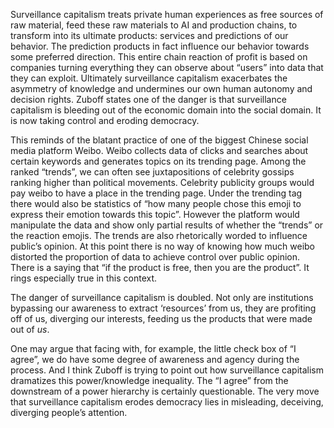 Surveillance capitalism treats private human experiences as free sources of raw material, feed these raw materials to AI and production chains, to transform into its ultimate products: services and predictions of our behavior. The prediction products in fact influence our behavior towards some preferred direction. This entire chain reaction of profit is based on companies turning everything they can observe about “users” into data that they can exploit. Ultimately surveillance capitalism exacerbates the asymmetry of knowledge and undermines our own human autonomy and decision rights. Zuboff states one of the danger is that surveillance capitalism is bleeding out of the economic domain into the social domain. It is now taking control and eroding democracy.

This reminds of the blatant practice of one of the biggest Chinese social media platform Weibo. Weibo collects data of clicks and searches about certain keywords and generates topics on its trending page. Among the ranked “trends”, we can often see juxtapositions of celebrity gossips ranking higher than political movements. Celebrity publicity groups would pay weibo to have a place in the trending page. Under the trending tag there would also be statistics of “how many people chose this emoji to express their emotion towards this topic”. However the platform would manipulate the data and show only partial results of whether the “trends” or the reaction emojis. The trends are also rhetorically worded to influence public’s opinion. At this point there is no way of knowing how much weibo distorted the proportion of data to achieve control over public opinion. There is a saying that “if the product is free, then you are the product”. It rings especially true in this context.

The danger of surveillance capitalism is doubled. Not only are institutions bypassing our awareness to extract ‘resources’ from us, they are profiting off of us, diverging our interests, feeding us the products that were made out of *us*.

One may argue that facing with, for example, the little check box of “I agree”, we do have some degree of awareness and agency during the process. And I think Zuboff is trying to point out how surveillance capitalism dramatizes this power/knowledge inequality. The “I agree” from the downstream of a power hierarchy is certainly questionable. The very move that surveillance capitalism erodes democracy lies in misleading, deceiving, diverging people’s attention.
